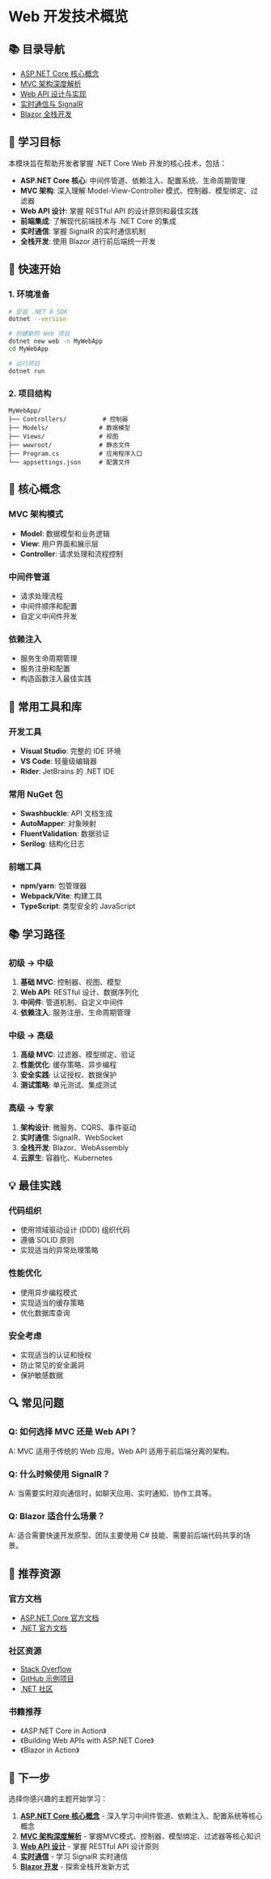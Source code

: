 # Web 开发技术概览

## 📚 目录导航

- [ASP.NET Core 核心概念](./aspnet-core-core.md)
- [MVC 架构深度解析](./mvc-architecture.md)
- [Web API 设计与实现](./web-api-design.md)
- [实时通信与 SignalR](./signalr-realtime.md)
- [Blazor 全栈开发](./blazor-development.md)

## 🎯 学习目标

本模块旨在帮助开发者掌握 .NET Core Web 开发的核心技术，包括：

- **ASP.NET Core 核心**: 中间件管道、依赖注入、配置系统、生命周期管理
- **MVC 架构**: 深入理解 Model-View-Controller 模式、控制器、模型绑定、过滤器
- **Web API 设计**: 掌握 RESTful API 的设计原则和最佳实践
- **前端集成**: 了解现代前端技术与 .NET Core 的集成
- **实时通信**: 掌握 SignalR 的实时通信机制
- **全栈开发**: 使用 Blazor 进行前后端统一开发

## 🚀 快速开始

### 1. 环境准备
```bash
# 安装 .NET 8 SDK
dotnet --version

# 创建新的 Web 项目
dotnet new web -n MyWebApp
cd MyWebApp

# 运行项目
dotnet run
```

### 2. 项目结构
```
MyWebApp/
├── Controllers/          # 控制器
├── Models/              # 数据模型
├── Views/               # 视图
├── wwwroot/             # 静态文件
├── Program.cs           # 应用程序入口
└── appsettings.json     # 配置文件
```

## 📖 核心概念

### MVC 架构模式
- **Model**: 数据模型和业务逻辑
- **View**: 用户界面和展示层
- **Controller**: 请求处理和流程控制

### 中间件管道
- 请求处理流程
- 中间件顺序和配置
- 自定义中间件开发

### 依赖注入
- 服务生命周期管理
- 服务注册和配置
- 构造函数注入最佳实践

## 🔧 常用工具和库

### 开发工具
- **Visual Studio**: 完整的 IDE 环境
- **VS Code**: 轻量级编辑器
- **Rider**: JetBrains 的 .NET IDE

### 常用 NuGet 包
- **Swashbuckle**: API 文档生成
- **AutoMapper**: 对象映射
- **FluentValidation**: 数据验证
- **Serilog**: 结构化日志

### 前端工具
- **npm/yarn**: 包管理器
- **Webpack/Vite**: 构建工具
- **TypeScript**: 类型安全的 JavaScript

## 📚 学习路径

### 初级 → 中级
1. **基础 MVC**: 控制器、视图、模型
2. **Web API**: RESTful 设计、数据序列化
3. **中间件**: 管道机制、自定义中间件
4. **依赖注入**: 服务注册、生命周期管理

### 中级 → 高级
1. **高级 MVC**: 过滤器、模型绑定、验证
2. **性能优化**: 缓存策略、异步编程
3. **安全实践**: 认证授权、数据保护
4. **测试策略**: 单元测试、集成测试

### 高级 → 专家
1. **架构设计**: 微服务、CQRS、事件驱动
2. **实时通信**: SignalR、WebSocket
3. **全栈开发**: Blazor、WebAssembly
4. **云原生**: 容器化、Kubernetes

## 💡 最佳实践

### 代码组织
- 使用领域驱动设计 (DDD) 组织代码
- 遵循 SOLID 原则
- 实现适当的异常处理策略

### 性能优化
- 使用异步编程模式
- 实现适当的缓存策略
- 优化数据库查询

### 安全考虑
- 实现适当的认证和授权
- 防止常见的安全漏洞
- 保护敏感数据

## 🔍 常见问题

### Q: 如何选择 MVC 还是 Web API？
A: MVC 适用于传统的 Web 应用，Web API 适用于前后端分离的架构。

### Q: 什么时候使用 SignalR？
A: 当需要实时双向通信时，如聊天应用、实时通知、协作工具等。

### Q: Blazor 适合什么场景？
A: 适合需要快速开发原型、团队主要使用 C# 技能、需要前后端代码共享的场景。

## 📖 推荐资源

### 官方文档
- [ASP.NET Core 官方文档](https://docs.microsoft.com/aspnet/core/)
- [.NET 官方文档](https://docs.microsoft.com/dotnet/)

### 社区资源
- [Stack Overflow](https://stackoverflow.com/questions/tagged/asp.net-core)
- [GitHub 示例项目](https://github.com/aspnet/AspNetCore)
- [.NET 社区](https://dotnet.microsoft.com/community)

### 书籍推荐
- 《ASP.NET Core in Action》
- 《Building Web APIs with ASP.NET Core》
- 《Blazor in Action》

## 🎯 下一步

选择你感兴趣的主题开始学习：

1. **[ASP.NET Core 核心概念](./aspnet-core-core.md)** - 深入学习中间件管道、依赖注入、配置系统等核心概念
2. **[MVC 架构深度解析](./mvc-architecture.md)** - 掌握MVC模式、控制器、模型绑定、过滤器等核心知识
3. **[Web API 设计](./web-api-design.md)** - 掌握 RESTful API 设计原则
4. **[实时通信](./signalr-realtime.md)** - 学习 SignalR 实时通信
5. **[Blazor 开发](./blazor-development.md)** - 探索全栈开发新方式
